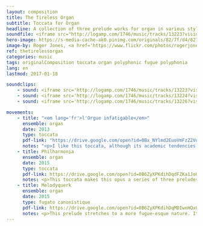 ```yaml
---
layout: composition
title: The Tireless Organ
subtitle: Toccata for Organ
headline: A collection of three prelude works for organ in various styles, from high German to jovial.
soundfile: <iframe src="http://logamp.com/1746/music/tracks/13223?vision&responsive" name="logampIFrame" scrolling="no" frameborder="0" width="100%" height="150px"></iframe>
hero-image: https://s-media-cache-ak0.pinimg.com/originals/82/7f/d4/827fd49e009bee27dd7d256b7c404659.jpg
image-by: Roger Jones, <a href='https://www.flickr.com/photos/rogerjones/14407553812/in/photolist-nX9tNd-8PYToa-5mgjBK-c37nb-awNpt9-cvuKF5-abG6hQ-LwFWZ-DNVfu-EbBeqc-3gQjRJ-6oQFp9-4RFnjo-agCfzq-bx56Kd-cUgP2W-bWQ6jG-cUgPGs-6r9Fe5-7XD885-7VZPmq-fbEFzT-qEhVN7-rA4s8-DrJEyd-71C8vq-bhB1hK-sZup4t-8767Cw-6cJEGJ-5T6ZuN-2zQoLJ-qvEUs-qF4yAz-8mFBNy-fisC5A-bwPfLM-9tV3FL-F67Bzz-6Y79VH-fKKmTo-3jYZ8z-78Sgmq-7fFrWj-5kuKae-AzxeBA-7GrpUV-4vtfkT-4Qpesx-ag33hd' target='_new'>organ transplant</a>
ref: thetirelessorgan
categories: music
tags: originalComposition toccata organ polyphonic fugue polyphonia
lang: en
lastmod: 2017-01-18

soundclips:
    - sound: <iframe src='http://logamp.com/1746/music/tracks/13223?vision&responsive' name='logampIFrame' scrolling='no' frameborder='0' width='100%' height='150px'></iframe>
    - sound: <iframe src='http://logamp.com/1746/music/tracks/13224?vision&responsive' name='logampIFrame' scrolling='no' frameborder='0' width='100%' height='150px'></iframe>
    - sound: <iframe src='http://logamp.com/1746/music/tracks/13226?vision&responsive' name='logampIFrame' scrolling='no' frameborder='0' width='100%' height='150px'></iframe>

movements:
    - title: "<em lang='fr'>l'Orgue infatigable</em>"
      ensemble: organ
      date: 2013
      type: toccata
      pdf-link: "https://drive.google.com/open?id=0Bx_NYlmd2EuoVmFzZ2Vqam9SSkk"
      notes: "<p>I like this toccata, although its academic tendencies will probably not make it very popular. It was an occasion to insert one of my inventions, the polyphonia, in the imitation of the traditional fugues of the German toccata. This piece is not improvised, but the insertion of multiple themes with varied development look back to that tradition.</p><p>In a couple of places, the score is marked <em>improviser</em> <em>[improvise]</em>. The player is to create his own extemporisation on the chords already provided. If that proves difficult, my next composition, <a href='my-compositions/opus-16.html'>Melodies for violin and cello</a>, of which the entire second movement is a variation of this toccata's theme, may prove useful as a suggestion, since the part to be improvised on the organ is already written out in the second score.</p></p>This prelude gives its name to the entire set.</p>"
    - title: Philharmonia
      ensemble: organ
      date: 2015
      type: toccata
      pdf-link: https://drive.google.com/open?id=0B6ZyXPKdihDqdFZKa1JoUGpwVjA
      notes: <p>This toccata makes this opus a series of three preludes. It is doubtless the most eccentric and chromatic of the three, resembling a Bach prelude in many ways. This composition is taken back and rearranged for four flutes in the response for a call for scores from the Emissary Quartet.</p>
    - title: Melodyquerk
      ensemble: organ
      date: 2015
      type: fugato canonistique
      pdf-link: https://drive.google.com/open?id=0B6ZyXPKdihDqMDIweHQxOUhNUkk
      notes: <p>This prelude stretches to a more fugue-esque nature. It is a quite happy and bouncy performance which requres speed and a sense of fun.</p>
---
```

